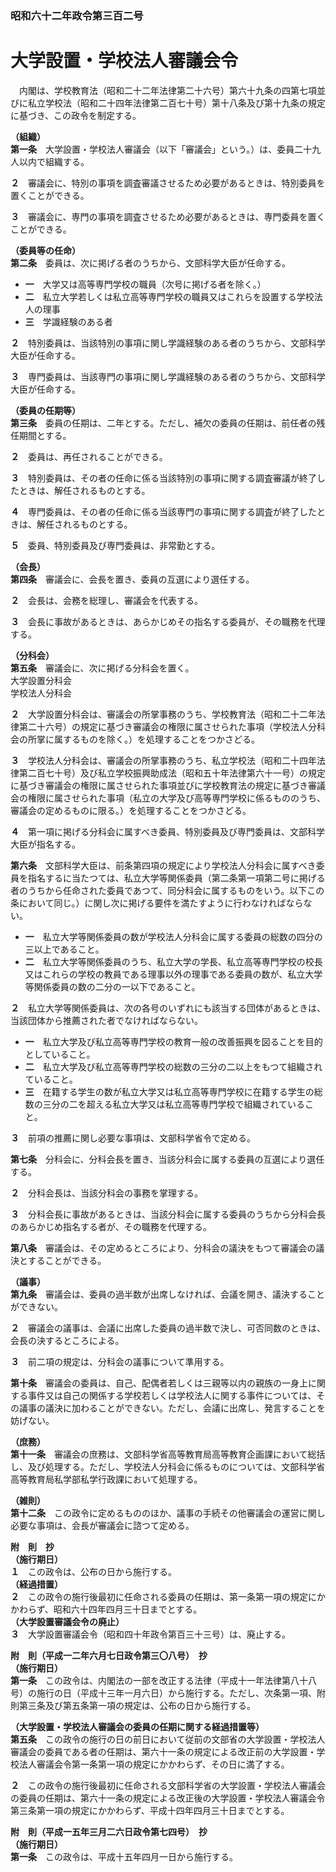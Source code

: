 ### 昭和六十二年政令第三百二号  
# 大学設置・学校法人審議会令  
　内閣は、学校教育法（昭和二十二年法律第二十六号）第六十九条の四第七項並びに私立学校法（昭和二十四年法律第二百七十号）第十八条及び第十九条の規定に基づき、この政令を制定する。  
  
**（組織）**  
**第一条**　大学設置・学校法人審議会（以下「審議会」という。）は、委員二十九人以内で組織する。  
  
**２**　審議会に、特別の事項を調査審議させるため必要があるときは、特別委員を置くことができる。  
  
**３**　審議会に、専門の事項を調査させるため必要があるときは、専門委員を置くことができる。  
  
**（委員等の任命）**  
**第二条**　委員は、次に掲げる者のうちから、文部科学大臣が任命する。  
* **一**　大学又は高等専門学校の職員（次号に掲げる者を除く。）  
* **二**　私立大学若しくは私立高等専門学校の職員又はこれらを設置する学校法人の理事  
* **三**　学識経験のある者  
  
**２**　特別委員は、当該特別の事項に関し学識経験のある者のうちから、文部科学大臣が任命する。  
  
**３**　専門委員は、当該専門の事項に関し学識経験のある者のうちから、文部科学大臣が任命する。  
  
**（委員の任期等）**  
**第三条**　委員の任期は、二年とする。ただし、補欠の委員の任期は、前任者の残任期間とする。  
  
**２**　委員は、再任されることができる。  
  
**３**　特別委員は、その者の任命に係る当該特別の事項に関する調査審議が終了したときは、解任されるものとする。  
  
**４**　専門委員は、その者の任命に係る当該専門の事項に関する調査が終了したときは、解任されるものとする。  
  
**５**　委員、特別委員及び専門委員は、非常勤とする。  
  
**（会長）**  
**第四条**　審議会に、会長を置き、委員の互選により選任する。  
  
**２**　会長は、会務を総理し、審議会を代表する。  
  
**３**　会長に事故があるときは、あらかじめその指名する委員が、その職務を代理する。  
  
**（分科会）**  
**第五条**　審議会に、次に掲げる分科会を置く。  
大学設置分科会  
学校法人分科会  
  
**２**　大学設置分科会は、審議会の所掌事務のうち、学校教育法（昭和二十二年法律第二十六号）の規定に基づき審議会の権限に属させられた事項（学校法人分科会の所掌に属するものを除く。）を処理することをつかさどる。  
  
**３**　学校法人分科会は、審議会の所掌事務のうち、私立学校法（昭和二十四年法律第二百七十号）及び私立学校振興助成法（昭和五十年法律第六十一号）の規定に基づき審議会の権限に属させられた事項並びに学校教育法の規定に基づき審議会の権限に属させられた事項（私立の大学及び高等専門学校に係るもののうち、審議会の定めるものに限る。）を処理することをつかさどる。  
  
**４**　第一項に掲げる分科会に属すべき委員、特別委員及び専門委員は、文部科学大臣が指名する。  
  
**第六条**　文部科学大臣は、前条第四項の規定により学校法人分科会に属すべき委員を指名するに当たつては、私立大学等関係委員（第二条第一項第二号に掲げる者のうちから任命された委員であつて、同分科会に属するものをいう。以下この条において同じ。）に関し次に掲げる要件を満たすように行わなければならない。  
* **一**　私立大学等関係委員の数が学校法人分科会に属する委員の総数の四分の三以上であること。  
* **二**　私立大学等関係委員のうち、私立大学の学長、私立高等専門学校の校長又はこれらの学校の教員である理事以外の理事である委員の数が、私立大学等関係委員の数の二分の一以下であること。  
  
**２**　私立大学等関係委員は、次の各号のいずれにも該当する団体があるときは、当該団体から推薦された者でなければならない。  
* **一**　私立大学及び私立高等専門学校の教育一般の改善振興を図ることを目的としていること。  
* **二**　私立大学及び私立高等専門学校の総数の三分の二以上をもつて組織されていること。  
* **三**　在籍する学生の数が私立大学又は私立高等専門学校に在籍する学生の総数の三分の二を超える私立大学又は私立高等専門学校で組織されていること。  
  
**３**　前項の推薦に関し必要な事項は、文部科学省令で定める。  
  
**第七条**　分科会に、分科会長を置き、当該分科会に属する委員の互選により選任する。  
  
**２**　分科会長は、当該分科会の事務を掌理する。  
  
**３**　分科会長に事故があるときは、当該分科会に属する委員のうちから分科会長のあらかじめ指名する者が、その職務を代理する。  
  
**第八条**　審議会は、その定めるところにより、分科会の議決をもつて審議会の議決とすることができる。  
  
**（議事）**  
**第九条**　審議会は、委員の過半数が出席しなければ、会議を開き、議決することができない。  
  
**２**　審議会の議事は、会議に出席した委員の過半数で決し、可否同数のときは、会長の決するところによる。  
  
**３**　前二項の規定は、分科会の議事について準用する。  
  
**第十条**　審議会の委員は、自己、配偶者若しくは三親等以内の親族の一身上に関する事件又は自己の関係する学校若しくは学校法人に関する事件については、その議事の議決に加わることができない。ただし、会議に出席し、発言することを妨げない。  
  
**（庶務）**  
**第十一条**　審議会の庶務は、文部科学省高等教育局高等教育企画課において総括し、及び処理する。ただし、学校法人分科会に係るものについては、文部科学省高等教育局私学部私学行政課において処理する。  
  
**（雑則）**  
**第十二条**　この政令に定めるもののほか、議事の手続その他審議会の運営に関し必要な事項は、会長が審議会に諮つて定める。  
  
**附　則　抄**  
**（施行期日）**  
**１**　この政令は、公布の日から施行する。  
**（経過措置）**  
**２**　この政令の施行後最初に任命される委員の任期は、第一条第一項の規定にかかわらず、昭和六十四年四月三十日までとする。  
**（大学設置審議会令の廃止）**  
**３**　大学設置審議会令（昭和四十年政令第百三十三号）は、廃止する。  
  
**附　則（平成一二年六月七日政令第三〇八号）　抄**  
**（施行期日）**  
**第一条**　この政令は、内閣法の一部を改正する法律（平成十一年法律第八十八号）の施行の日（平成十三年一月六日）から施行する。ただし、次条第一項、附則第三条及び第五条第一項の規定は、公布の日から施行する。  
  
**（大学設置・学校法人審議会の委員の任期に関する経過措置等）**  
**第五条**　この政令の施行の日の前日において従前の文部省の大学設置・学校法人審議会の委員である者の任期は、第六十一条の規定による改正前の大学設置・学校法人審議会令第一条第一項の規定にかかわらず、その日に満了する。  
  
**２**　この政令の施行後最初に任命される文部科学省の大学設置・学校法人審議会の委員の任期は、第六十一条の規定による改正後の大学設置・学校法人審議会令第三条第一項の規定にかかわらず、平成十四年四月三十日までとする。  
  
**附　則（平成一五年三月二六日政令第七四号）　抄**  
**（施行期日）**  
**第一条**　この政令は、平成十五年四月一日から施行する。  
  
